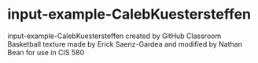 # input-example-CalebKuestersteffen
input-example-CalebKuestersteffen created by GitHub Classroom
Basketball texture made by Erick Saenz-Gardea and modified by Nathan Bean for use in CIS 580
